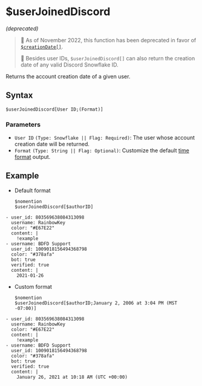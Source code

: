 # $userJoinedDiscord
*(deprecated)*

> 📌 As of November 2022, this function has been deprecated in favor of [`$creationDate[]`](./creationDate.md).
>
> 📌 Besides user IDs, `$userJoinedDiscord[]` can also return the creation date of any valid Discord Snowflake ID.

Returns the account creation date of a given user.

## Syntax
```
$userJoinedDiscord[User ID;(Format)]
```

### Parameters
- `User ID` `(Type: Snowflake || Flag: Required)`: The user whose account creation date will be returned. 
- `Format` `(Type: String || Flag: Optional)`: Customize the default [time format](../resources/timeFormat.md) output.

## Example
- Default format
   ```
   $nomention
   $userJoinedDiscord[$authorID]
   ```
   
``` discord yaml
- user_id: 803569638084313098
  username: RainbowKey
  color: "#E67E22"
  content: |
    !example
- username: BDFD Support
  user_id: 1009018156494368798
  color: "#378afa"
  bot: true
  verified: true
  content: |
    2021-01-26
```
  
- Custom format
   ```
   $nomention
   $userJoinedDiscord[$authorID;January 2, 2006 at 3:04 PM (MST -07:00)]
   ```

``` discord yaml
- user_id: 803569638084313098
  username: RainbowKey
  color: "#E67E22"
  content: |
    !example
- username: BDFD Support
  user_id: 1009018156494368798
  color: "#378afa"
  bot: true
  verified: true
  content: |
    January 26, 2021 at 10:18 AM (UTC +00:00)
```
